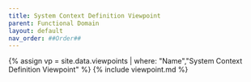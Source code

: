 ```yaml
---
title: System Context Definition Viewpoint
parent: Functional Domain
layout: default
nav_order: ##Order##
---
```

{% assign vp = site.data.viewpoints | where: "Name","System Context Definition Viewpoint" %}
{% include viewpoint.md %}
